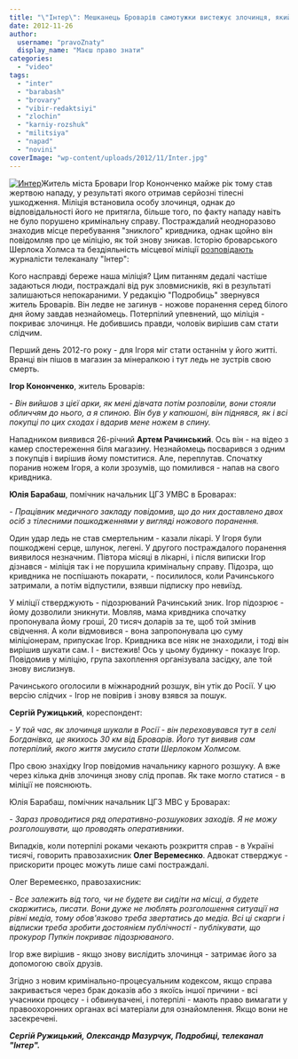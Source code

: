 ```yaml
---
title: "\"Інтер\": Мешканець Броварів самотужки вистежує злочинця, який поранив його ножем"
date: 2012-11-26
author: 
  username: "pravoZnaty"
  display_name: "Маєш право знати"
categories: 
  - "video"
tags: 
  - "inter"
  - "barabash"
  - "brovary"
  - "vibir-redaktsiyi"
  - "zlochin"
  - "karniy-rozshuk"
  - "militsiya"
  - "napad"
  - "novini"
coverImage: "wp-content/uploads/2012/11/Inter.jpg"
---
```


[![](https://mpz.brovary.org/wp-content/uploads/2012/11/Inter.jpg "Интер")](https://mpz.brovary.org/wp-content/uploads/2012/11/Inter.jpg)Житель міста Бровари Ігор Кононченко майже рік тому став жертвою нападу, у результаті якого отримав серйозні тілесні ушкодження. Міліція встановила особу злочинця, однак до відповідальності його не притягла, більше того, по факту нападу навіть не було порушено кримінальну справу. Постраждалий неодноразово знаходив місце перебування "зниклого" кривдника, однак щойно він повідомляв про це міліцію, як той знову зникав. Історію броварського Шерлока Холмса та бездіяльність місцевої міліції [розповідають](https://podrobnosti.ua/podrobnosti/2012/11/20/871849.html) журналісти телеканалу "Інтер":

Кого насправді береже наша міліція? Цим питанням дедалі частіше задаються люди, постраждалі від рук зловмисників, які в результаті залишаються непокараними. У редакцію "Подробиць" звернувся житель Броварів. Він ледве не загинув - ножове поранення серед білого дня йому завдав незнайомець. Потерпілий упевнений, що міліція - покриває злочинця. Не добившись правди, чоловік вирішив сам стати слідчим.

Перший день 2012-го року - для Ігоря міг стати останнім у його житті. Вранці він пішов в магазин за мінералкою і тут ледь не зустрів свою смерть.

**Ігор Кононченко**, житель Броварів:

_\- Він вийшов з цієї арки, як мені дівчата потім розповіли, вони стояли обличчям до нього, а я спиною. Він був у капюшоні, він піднявся, як і всі покупці по цих сходах і вдарив мене ножем в спину._

Нападником виявився 26-річний **Артем Рачинський**. Ось він - на відео з камер спостереження біля магазину. Незнайомець посварився з одним з покупців і вирішив йому помститися. Але, переплутав. Спочатку поранив ножем Ігоря, а коли зрозумів, що помилився - напав на свого кривдника.

**Юлія Барабаш**, помічник начальник ЦГЗ УМВС в Броварах:

_\- Працівник медичного закладу повідомив, що до них доставлено двох осіб з тілесними пошкодженнями у вигляді ножового поранення._

Один удар ледь не став смертельним - казали лікарі. У Ігоря були пошкоджені серце, шлунок, легені. У другого постраждалого поранення виявилося незначним. Півтора місяці в лікарні, і після виписки Ігор дізнався - міліція так і не порушила кримінальну справу. Підозра, що кривдника не поспішають покарати, - посилилося, коли Рачинського затримали, а потім відпустили, взявши підписку про невиїзд.

У міліції стверджують - підозрюваний Рачинський зник. Ігор підозрює - йому дозволили зникнути. Мовляв, мама кривдника спочатку пропонувала йому гроші, 20 тисяч доларів за те, щоб той змінив свідчення. А коли відмовився - вона запропонувала цю суму міліціонерам, припускає Ігор. Кривдника все ніяк не знаходили, і тоді він вирішив шукати сам. І - вистежив! Ось у цьому будинку - показує Ігор. Повідомив у міліцію, група захоплення організувала засідку, але той знову вислизнув.

Рачинського оголосили в міжнародний розшук, він утік до Росії. У цю версію слідчих - Ігор не повірив і знову взявся за пошук.

**Сергій Ружицький**, кореспондент:

_\- У той час, як злочинця шукали в Росії - він переховувався тут в селі Богданівка, це якихось 30 км від Броварів. Його тут виявив сам потерпілий, якого життя змусило стати Шерлоком Холмсом._

Про свою знахідку Ігор повідомив начальнику карного розшуку. А вже через кілька днів злочинця знову слід пропав. Як таке могло статися - в міліції не пояснюють.

Юлія Барабаш, помічник начальник ЦГЗ МВС у Броварах:

_\- Зараз проводитися ряд оперативно-розшукових заходів. Я не можу розголошувати, що проводять оперативники_.

Випадків, коли потерпілі роками чекають розкриття справ - в Україні тисячі, говорить правозахисник **Олег Веремеєнко**. Адвокат стверджує - прискорити процес можуть лише самі постраждалі.

Олег Веремеєнко, правозахисник:

_\- Все залежить від того, чи не будете ви сидіти на місці, а будете скаржитись, писати. Вони дуже не люблять розголошення ситуації на рівні медіа, тому обов'язково треба звертатись до медіа. Всі ці скарги і відписки треба зробити достоянієм публічності - публікувати, що прокурор Пупкін покриває підозрюваного_.

Ігор вже вирішив - якщо знову вислідить злочинця - затримає його за допомогою своїх друзів.

Згідно з новим кримінально-процесуальним кодексом, якщо справа закривається через брак доказів або з якоїсь іншої причини - всі учасники процесу - і обвинувачені, і потерпілі - мають право вимагати у правоохоронних органах всі матеріали для ознайомлення. Якщо вони не засекречені.

_**Сергій Ружицький, Олександр Мазурчук, Подробиці, телеканал "Інтер".**_
